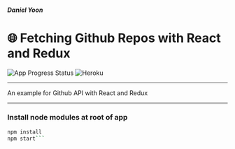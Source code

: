 
##### Daniel Yoon

# 🌐 Fetching Github Repos with React and Redux

 ![App Progress Status](https://img.shields.io/badge/Status-Finished-0520b7.svg?style=plastic) ![Heroku](https://heroku-badge.herokuapp.com/?app=fetchingreactredux&style=svg=1)
___
An example for Github API with React and Redux
___

### Install node modules at root of app
```bash
npm install
npm start```
